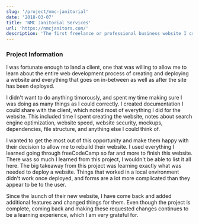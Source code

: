 ```yaml
---
slug: '/project/nmc-janitorial'
date: '2018-03-07'
title: 'NMC Janitorial Services'
url: 'https://nmcjanitors.com/'
description: 'The first freelance or professional business website I created for a NMC Commercial Janitorial Services, Inc. A janitorial service company that is based in Washington and has since expanded into Arizona. I gave their website a complete revamp using my own static site boilerplate.'
---
```


### Project Information

I was fortunate enough to land a client, one that was willing to allow me to learn about the entire web development process of creating and deploying a website and everything that goes on in-between as well as after the site has been deployed.

I didn't want to do anything timorously, and spent my time making sure I was doing as many things as I could correctly. I created documentation I could share with the client, which noted most of everything I did for the website. This included time I spent creating the website, notes about search engine optimization, website speed, website security, mockups, dependencies, file structure, and anything else I could think of.

I wanted to get the most out of this opportunity and make them happy with their decision to allow me to rebuild their website. I used everything I learned going through freeCodeCamp so far and more to finish this website. There was so much I learned from this project, I wouldn't be able to list it all here. The big takeaway from this project was learning exactly what was needed to deploy a website. Things that worked in a local environment didn't work once deployed, and forms are a lot more complicated than they appear to be to the user.

Since the launch of their new website, I have come back and added additional features and changed things for them. Even though the project is complete, coming back and making these requested changes continues to be a learning experience, which I am very grateful for.
